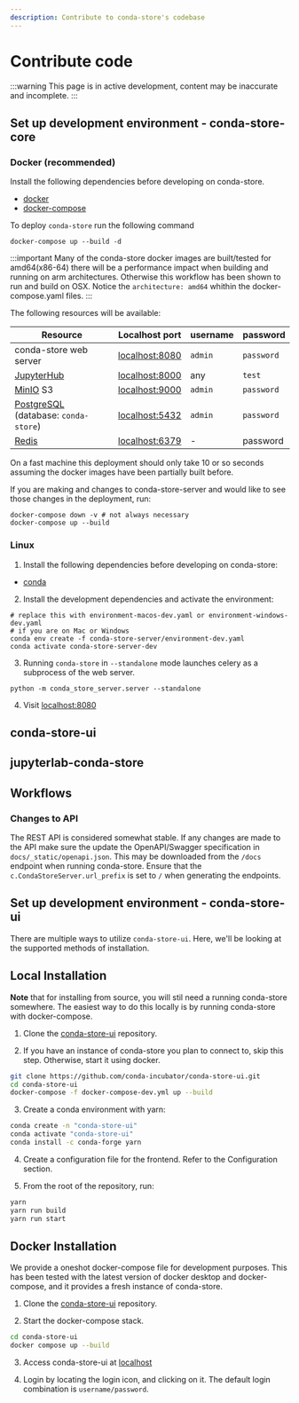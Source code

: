 ```yaml
---
description: Contribute to conda-store's codebase
---
```


# Contribute code

:::warning
This page is in active development, content may be inaccurate and incomplete.
:::

## Set up development environment - conda-store-core

### Docker (recommended)

Install the following dependencies before developing on conda-store.

- [docker](https://docs.docker.com/engine/install/)
- [docker-compose](https://docs.docker.com/compose/install/)

To deploy `conda-store` run the following command

```shell
docker-compose up --build -d
```

:::important
Many of the conda-store docker images are built/tested for amd64(x86-64)
there will be a performance impact when building and running on
arm architectures. Otherwise this workflow has been shown to run and build on OSX.
Notice the `architecture: amd64` whithin the docker-compose.yaml files.
:::

The following resources will be available:

| Resource | Localhost port | username | password |
|----------|----------------|----------|----------|
| conda-store web server | [localhost:8080](http://localhost:8080)| `admin` | `password`|
| [JupyterHub](https://jupyter.org/hub) | [localhost:8000](http://localhost:8000) | any | `test` |
| [MinIO](https://min.io/) S3 |  [localhost:9000](http://localhost:9000) | `admin` | `password` |
| [PostgreSQL](https://www.postgresql.org/) (database: `conda-store`)| [localhost:5432](http://localhost:5432) | `admin` | `password` |
| [Redis](https://www.redis.com/) |  [localhost:6379](http://localhost:6379) | - | password |

On a fast machine this deployment should only take 10 or so seconds
assuming the docker images have been partially built before.

If you are making and changes to conda-store-server and would like to see
those changes in the deployment, run:

```shell
docker-compose down -v # not always necessary
docker-compose up --build
```

### Linux

1. Install the following dependencies before developing on conda-store:

- [conda](https://docs.conda.io/projects/conda/en/latest/user-guide/install/linux.html)

2. Install the development dependencies and activate the environment:

```shell
# replace this with environment-macos-dev.yaml or environment-windows-dev.yaml
# if you are on Mac or Windows
conda env create -f conda-store-server/environment-dev.yaml
conda activate conda-store-server-dev
```

3. Running `conda-store` in `--standalone` mode launches celery as a
subprocess of the web server.

```
python -m conda_store_server.server --standalone
```

4. Visit [localhost:8080](http://localhost:8080/)

## conda-store-ui

<!-- TODO -->

## jupyterlab-conda-store

<!-- TODO -->

## Workflows

### Changes to API

The REST API is considered somewhat stable. If any changes are made to
the API make sure the update the OpenAPI/Swagger specification in
`docs/_static/openapi.json`. This may be downloaded from the `/docs`
endpoint when running conda-store. Ensure that the
`c.CondaStoreServer.url_prefix` is set to `/` when generating the
endpoints.

## Set up development environment - conda-store-ui

There are multiple ways to utilize `conda-store-ui`. Here, we'll be looking at the supported methods of installation.

## Local Installation

**Note** that for installing from source, you will stil need a running conda-store somewhere. The easiest way to do this locally is by running conda-store with docker-compose.

1) Clone the [conda-store-ui](https://github.com/conda-incubator/conda-store-ui.git) repository.

2) If you have an instance of conda-store you plan to connect to, skip this step. Otherwise, start it using docker.

```bash
git clone https://github.com/conda-incubator/conda-store-ui.git
cd conda-store-ui
docker-compose -f docker-compose-dev.yml up --build
```

3) Create a conda environment with yarn:

```bash
conda create -n "conda-store-ui"
conda activate "conda-store-ui"
conda install -c conda-forge yarn
```

4) Create a configuration file for the frontend. Refer to the Configuration section.

5) From the root of the repository, run:

```bash
yarn
yarn run build
yarn run start
```

## Docker Installation

We provide a oneshot docker-compose file for development purposes. This has been tested with the latest version of docker desktop and docker-compose, and it provides a fresh instance of conda-store.

1) Clone the [conda-store-ui](https://github.com/conda-incubator/conda-store-ui.git) repository.

2) Start the docker-compose stack.

```bash
cd conda-store-ui
docker compose up --build
```

3) Access conda-store-ui at [localhost](http://localhost/)

4) Login by locating the login icon, and clicking on it. The default login combination is `username/password`.
